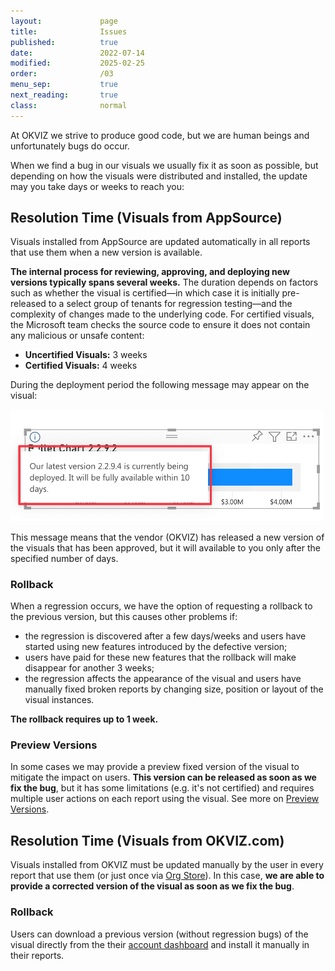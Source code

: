 ```yaml
---
layout:             page
title:              Issues
published:          true
date:               2022-07-14
modified:           2025-02-25
order:              /03
menu_sep:           true
next_reading:       true
class:              normal
---
```


At OKVIZ we strive to produce good code, but we are human beings and unfortunately bugs do occur. 

When we find a bug in our visuals we usually fix it as soon as possible, but depending on how the visuals were distributed and installed, the update may you take days or weeks to reach you:

## Resolution Time (Visuals from AppSource)

Visuals installed from AppSource are updated automatically in all reports that use them when a new version is available. 

**The internal process for reviewing, approving, and deploying new versions typically spans several weeks.** The duration depends on factors such as whether the visual is certified—in which case it is initially pre-released to a select group of tenants for regression testing—and the complexity of changes made to the underlying code. For certified visuals, the Microsoft team checks the source code to ensure it does not contain any malicious or unsafe content:

- **Uncertified Visuals:** 3 weeks
- **Certified Visuals:** 4 weeks

During the deployment period the following message may appear on the visual:

<img src="images/deployment-notice.png" width="500">

This message means that the vendor (OKVIZ) has released a new version of the visuals that has been approved, but it will available to you only after the specified number of days.


### Rollback

When a regression occurs, we have the option of requesting a rollback to the previous version, but this causes other problems if:

- the regression is discovered after a few days/weeks and users have started using new features introduced by the defective version;
- users have paid for these new features that the rollback will make disappear for another 3 weeks;
- the regression affects the appearance of the visual and users have manually fixed broken reports by changing size, position or layout of the visual instances.

**The rollback requires up to 1 week.**

### Preview Versions

In some cases we may provide a preview fixed version of the visual to mitigate the impact on users. **This version can be released as soon as we fix the bug**, but it has some limitations (e.g. it's not certified) and requires multiple user actions on each report using the visual. See more on [Preview Versions](previews.md).


## Resolution Time (Visuals from OKVIZ.com)

Visuals installed from OKVIZ must be updated manually by the user in every report that use them (or just once via [Org Store](../get-started/org-store.md)). In this case, **we are able to provide a corrected version of the visual as soon as we fix the bug**.

### Rollback

Users can download a previous version (without regression bugs) of the visual directly from the their [account dashboard](https://okviz.com/account/) and install it manually in their reports.
